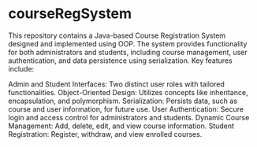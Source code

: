 # courseRegSystem
This repository contains a Java-based Course Registration System designed and implemented using OOP. The system provides functionality for both administrators and students, including course management, user authentication, and data persistence using serialization. Key features include:

Admin and Student Interfaces: Two distinct user roles with tailored functionalities.
Object-Oriented Design: Utilizes concepts like inheritance, encapsulation, and polymorphism.
Serialization: Persists data, such as course and user information, for future use.
User Authentication: Secure login and access control for administrators and students.
Dynamic Course Management: Add, delete, edit, and view course information.
Student Registration: Register, withdraw, and view enrolled courses.
